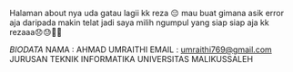 Halaman about nya uda gatau lagii kk reza 😔 mau buat gimana asik error aja daripada makin telat jadi saya milih ngumpul yang siap siap aja kk rezaaa😞😓🙏🏻

*BIODATA*
NAMA  : AHMAD UMRAITHI
EMAIL : umraithi769@gmail.com
JURUSAN TEKNIK INFORMATIKA
UNIVERSITAS MALIKUSSALEH

